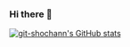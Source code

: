 ### Hi there 👋

[![git-shochann's GitHub stats](https://github-readme-stats.vercel.app/api?username=git-shochann&theme=vue-dark&show_icons=true)](https://github.com/git-shochann/github-readme-stats)
